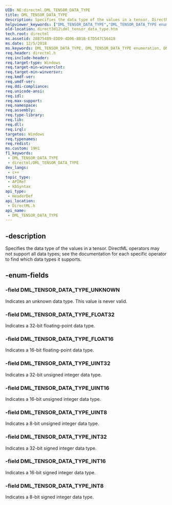 ```yaml
---
UID: NE:directml.DML_TENSOR_DATA_TYPE
title: DML_TENSOR_DATA_TYPE
description: Specifies the data type of the values in a tensor. DirectML operators may not support all data types; see the documentation for each specific operator to find which data types it supports.
helpviewer_keywords: ["DML_TENSOR_DATA_TYPE","DML_TENSOR_DATA_TYPE enumeration","DML_TENSOR_DATA_TYPE_FLOAT16","DML_TENSOR_DATA_TYPE_FLOAT32","DML_TENSOR_DATA_TYPE_INT16","DML_TENSOR_DATA_TYPE_INT32","DML_TENSOR_DATA_TYPE_INT8","DML_TENSOR_DATA_TYPE_UINT16","DML_TENSOR_DATA_TYPE_UINT32","DML_TENSOR_DATA_TYPE_UINT8","DML_TENSOR_DATA_TYPE_UNKNOWN","direct3d12.dml_tensor_data_type","directml/DML_TENSOR_DATA_TYPE","directml/DML_TENSOR_DATA_TYPE_FLOAT16","directml/DML_TENSOR_DATA_TYPE_FLOAT32","directml/DML_TENSOR_DATA_TYPE_INT16","directml/DML_TENSOR_DATA_TYPE_INT32","directml/DML_TENSOR_DATA_TYPE_INT8","directml/DML_TENSOR_DATA_TYPE_UINT16","directml/DML_TENSOR_DATA_TYPE_UINT32","directml/DML_TENSOR_DATA_TYPE_UINT8","directml/DML_TENSOR_DATA_TYPE_UNKNOWN"]
old-location: direct3d12\dml_tensor_data_type.htm
tech.root: directml
ms.assetid: 28B75489-EDD9-4D06-881B-E7D547C56418
ms.date: 12/5/2018
ms.keywords: DML_TENSOR_DATA_TYPE, DML_TENSOR_DATA_TYPE enumeration, DML_TENSOR_DATA_TYPE_FLOAT16, DML_TENSOR_DATA_TYPE_FLOAT32, DML_TENSOR_DATA_TYPE_INT16, DML_TENSOR_DATA_TYPE_INT32, DML_TENSOR_DATA_TYPE_INT8, DML_TENSOR_DATA_TYPE_UINT16, DML_TENSOR_DATA_TYPE_UINT32, DML_TENSOR_DATA_TYPE_UINT8, DML_TENSOR_DATA_TYPE_UNKNOWN, direct3d12.dml_tensor_data_type, directml/DML_TENSOR_DATA_TYPE, directml/DML_TENSOR_DATA_TYPE_FLOAT16, directml/DML_TENSOR_DATA_TYPE_FLOAT32, directml/DML_TENSOR_DATA_TYPE_INT16, directml/DML_TENSOR_DATA_TYPE_INT32, directml/DML_TENSOR_DATA_TYPE_INT8, directml/DML_TENSOR_DATA_TYPE_UINT16, directml/DML_TENSOR_DATA_TYPE_UINT32, directml/DML_TENSOR_DATA_TYPE_UINT8, directml/DML_TENSOR_DATA_TYPE_UNKNOWN
req.header: directml.h
req.include-header: 
req.target-type: Windows
req.target-min-winverclnt: 
req.target-min-winversvr: 
req.kmdf-ver: 
req.umdf-ver: 
req.ddi-compliance: 
req.unicode-ansi: 
req.idl: 
req.max-support: 
req.namespace: 
req.assembly: 
req.type-library: 
req.lib: 
req.dll: 
req.irql: 
targetos: Windows
req.typenames: 
req.redist: 
ms.custom: 19H1
f1_keywords:
 - DML_TENSOR_DATA_TYPE
 - directml/DML_TENSOR_DATA_TYPE
dev_langs:
 - c++
topic_type:
 - APIRef
 - kbSyntax
api_type:
 - HeaderDef
api_location:
 - DirectML.h
api_name:
 - DML_TENSOR_DATA_TYPE
---
```


## -description

Specifies the data type of the values in a tensor. DirectML operators may not support all data types; see the documentation for each specific operator to find which data types it supports.

## -enum-fields

### -field DML_TENSOR_DATA_TYPE_UNKNOWN

Indicates an unknown data type. This value is never valid.

### -field DML_TENSOR_DATA_TYPE_FLOAT32

Indicates a 32-bit floating-point data type.

### -field DML_TENSOR_DATA_TYPE_FLOAT16

Indicates a 16-bit floating-point data type.

### -field DML_TENSOR_DATA_TYPE_UINT32

Indicates a 32-bit unsigned integer data type.

### -field DML_TENSOR_DATA_TYPE_UINT16

Indicates a 16-bit unsigned integer data type.

### -field DML_TENSOR_DATA_TYPE_UINT8

Indicates a 8-bit unsigned integer data type.

### -field DML_TENSOR_DATA_TYPE_INT32

Indicates a 32-bit signed integer data type.

### -field DML_TENSOR_DATA_TYPE_INT16

Indicates a 16-bit signed integer data type.

### -field DML_TENSOR_DATA_TYPE_INT8

Indicates a 8-bit signed integer data type.
